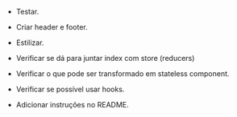 - Testar.

- Criar header e footer.
- Estilizar.

- Verificar se dá para juntar index com store (reducers)
- Verificar o que pode ser transformado em stateless component.
- Verificar se possível usar hooks.
- Adicionar instruções no README.
